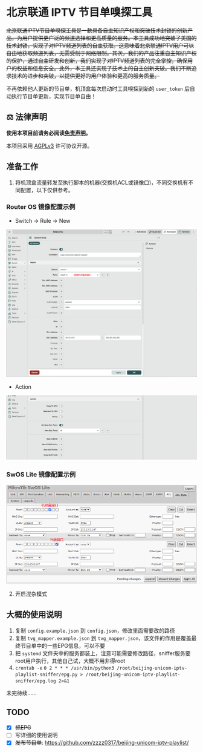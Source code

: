 # 北京联通 IPTV 节目单嗅探工具

~~北京联通IPTV节目单嗅探工具是一款具备自主知识产权和突破技术封锁的创新产品，为用户提供更广泛的频道选择和更高质量的服务。本工具成功地突破了美国的技术封锁，实现了对IPTV频道列表的自主获取。这意味着北京联通IPTV用户可以自由地获取频道列表，无需受制于网络限制。其次，我们的产品注重自主知识产权的保护，通过自主研发和创新，我们实现了对IPTV频道列表的完全掌控，确保用户的权益和信息安全。此外，本工具还实现了技术上的自主创新突破。我们不断追求技术的进步和突破，以提供更好的用户体验和更高的服务质量。~~

不再依赖他人更新的节目单，机顶盒每次启动时工具嗅探到新的 `user_token` 后自动执行节目单更新，实现节目单自由！

## ⚖️ 法律声明

**使用本项目前请务必阅读[免责声明](DISCLAIMER.md)。**

本项目采用 [AGPLv3](LICENSE) 许可协议开源。

## 准备工作

1. 将机顶盒流量转发至执行脚本的机器(交换机ACL或镜像口)，不同交换机有不同配置，以下仅供参考。

### Router OS 镜像配置示例

* Switch -> Rule -> New

![Router OS 示例](docs/img/ros-crs309-1.png)

* Action

![Router OS 示例](docs/img/ros-crs309-2.png)

### SwOS Lite 镜像配置示例

![SwOS Lite 示例](docs/img/swos-lite-css610.png)

2. 开启混杂模式

## 大概的使用说明
1. 复制 `config.example.json` 到 `config.json`，修改里面需要改的路径
2. 复制 `tvg_mapper.example.json` 到 `tvg_mapper.json`，该文件的作用是覆盖最终节目单中的一些EPG信息，可以不要
3. 把 `systemd` 文件夹中的服务都装上，注意可能需要修改路径，sniffer服务要root用户执行，其他自己试，大概不用非得root
4. `crontab -e` `0 2 * * * /usr/bin/python3 /root/beijing-unicom-iptv-playlist-sniffer/epg.py > /root/beijing-unicom-iptv-playlist-sniffer/epg.log 2>&1`

未完待续......

## TODO
- [x] ~~抓EPG~~
- [ ] 写详细的使用说明
- [x] ~~发布节目单~~: https://github.com/zzzz0317/beijing-unicom-iptv-playlist/
